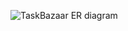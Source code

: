 ![TaskBazaar ER diagram](https://github.com/user-attachments/assets/59f9aed4-b90d-4fc1-96bf-836bb5bc72b9)
